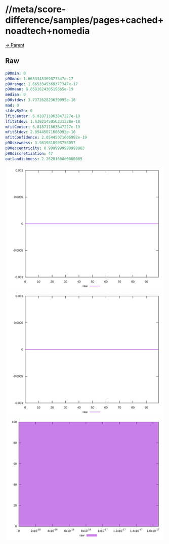 
# //meta/score-difference/samples/pages+cached+noadtech+nomedia

[→ Parent](../..)


## Raw


```yaml
p90min: 0
p90max: 1.6653345369377347e-17
p90range: 1.6653345369377347e-17
p90mean: 8.858162430519865e-19
median: 0
p90stdev: 3.737262823630995e-18
mad: 0
stdevBySn: 0
lfitCenter: 6.818711863847227e-19
lfitStdev: 1.6392145056331328e-18
mfitCenter: 6.818711863847227e-19
mfitStdev: 2.05445071606992e-18
mfitConfidence: 2.05445071606992e-19
p90skewness: 3.9819818903758057
p90eccentricity: 0.9999999999999983
p90discretization: 47
outlandishness: 2.2620160000000005

```

![PLOT: raw-values](./raw/values.svg)![PLOT: raw-sorted](./raw/sorted.svg)![PLOT: raw-histogram](./raw/histogram.svg)